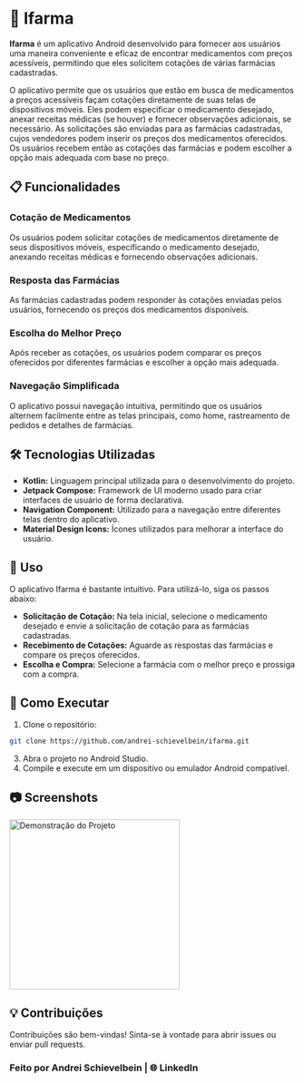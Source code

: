 # 🚀 Ifarma
**Ifarma** é um aplicativo Android desenvolvido para fornecer aos usuários uma maneira conveniente e eficaz de encontrar medicamentos com preços acessíveis, permitindo que eles solicitem cotações de várias farmácias cadastradas.

O aplicativo permite que os usuários que estão em busca de medicamentos a preços acessíveis façam cotações diretamente de suas telas de dispositivos móveis. Eles podem especificar o medicamento desejado, anexar receitas médicas (se houver) e fornecer observações adicionais, se necessário. As solicitações são enviadas para as farmácias cadastradas, cujos vendedores podem inserir os preços dos medicamentos oferecidos. Os usuários recebem então as cotações das farmácias e podem escolher a opção mais adequada com base no preço.

## 📋 Funcionalidades
### Cotação de Medicamentos
Os usuários podem solicitar cotações de medicamentos diretamente de seus dispositivos móveis, especificando o medicamento desejado, anexando receitas médicas e fornecendo observações adicionais.
### Resposta das Farmácias
As farmácias cadastradas podem responder às cotações enviadas pelos usuários, fornecendo os preços dos medicamentos disponíveis.
### Escolha do Melhor Preço
Após receber as cotações, os usuários podem comparar os preços oferecidos por diferentes farmácias e escolher a opção mais adequada.
### Navegação Simplificada
O aplicativo possui navegação intuitiva, permitindo que os usuários alternem facilmente entre as telas principais, como home, rastreamento de pedidos e detalhes de farmácias.
## 🛠 Tecnologias Utilizadas
- **Kotlin:** Linguagem principal utilizada para o desenvolvimento do projeto.
- **Jetpack Compose:** Framework de UI moderno usado para criar interfaces de usuário de forma declarativa.
- **Navigation Component:** Utilizado para a navegação entre diferentes telas dentro do aplicativo.
- **Material Design Icons:** Ícones utilizados para melhorar a interface do usuário.
## 📱 Uso
O aplicativo Ifarma é bastante intuitivo. Para utilizá-lo, siga os passos abaixo:
- **Solicitação de Cotação:** Na tela inicial, selecione o medicamento desejado e envie a solicitação de cotação para as farmácias cadastradas.
- **Recebimento de Cotações:** Aguarde as respostas das farmácias e compare os preços oferecidos.
- **Escolha e Compra:** Selecione a farmácia com o melhor preço e prossiga com a compra.
## 📝 Como Executar
1. Clone o repositório:
```bash
git clone https://github.com/andrei-schievelbein/ifarma.git
```
3. Abra o projeto no Android Studio.
4. Compile e execute em um dispositivo ou emulador Android compatível.

## 📷 Screenshots
<img src="./docs/demo.gif" alt="Demonstração do Projeto" width="300"/>

## 💡 Contribuições
Contribuições são bem-vindas! Sinta-se à vontade para abrir issues ou enviar pull requests.

### Feito por Andrei Schievelbein | 🌐 LinkedIn
